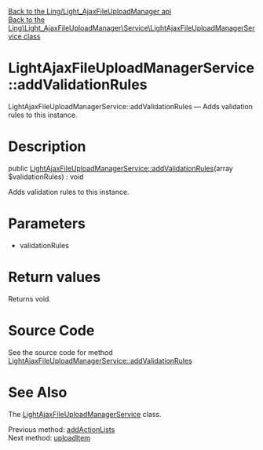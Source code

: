 [Back to the Ling/Light_AjaxFileUploadManager api](https://github.com/lingtalfi/Light_AjaxFileUploadManager/blob/master/doc/api/Ling/Light_AjaxFileUploadManager.md)<br>
[Back to the Ling\Light_AjaxFileUploadManager\Service\LightAjaxFileUploadManagerService class](https://github.com/lingtalfi/Light_AjaxFileUploadManager/blob/master/doc/api/Ling/Light_AjaxFileUploadManager/Service/LightAjaxFileUploadManagerService.md)


LightAjaxFileUploadManagerService::addValidationRules
================



LightAjaxFileUploadManagerService::addValidationRules — Adds validation rules to this instance.




Description
================


public [LightAjaxFileUploadManagerService::addValidationRules](https://github.com/lingtalfi/Light_AjaxFileUploadManager/blob/master/doc/api/Ling/Light_AjaxFileUploadManager/Service/LightAjaxFileUploadManagerService/addValidationRules.md)(array $validationRules) : void




Adds validation rules to this instance.




Parameters
================


- validationRules

    


Return values
================

Returns void.








Source Code
===========
See the source code for method [LightAjaxFileUploadManagerService::addValidationRules](https://github.com/lingtalfi/Light_AjaxFileUploadManager/blob/master/Service/LightAjaxFileUploadManagerService.php#L115-L118)


See Also
================

The [LightAjaxFileUploadManagerService](https://github.com/lingtalfi/Light_AjaxFileUploadManager/blob/master/doc/api/Ling/Light_AjaxFileUploadManager/Service/LightAjaxFileUploadManagerService.md) class.

Previous method: [addActionLists](https://github.com/lingtalfi/Light_AjaxFileUploadManager/blob/master/doc/api/Ling/Light_AjaxFileUploadManager/Service/LightAjaxFileUploadManagerService/addActionLists.md)<br>Next method: [uploadItem](https://github.com/lingtalfi/Light_AjaxFileUploadManager/blob/master/doc/api/Ling/Light_AjaxFileUploadManager/Service/LightAjaxFileUploadManagerService/uploadItem.md)<br>

